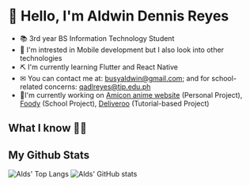# 👋 Hello, I'm Aldwin Dennis Reyes

- 📚 3rd year BS Information Technology Student
- 👀 I'm intrested in Mobile development but I also look into other technologies
- ⛏ I'm currently learning Flutter and React Native
- ✉ You can contact me at: busyaldwin@gmail.com; and for school-related concerns: qadlreyes@tip.edu.ph
- 🌟I'm currently working on [Amicon anime website](https://github.com/Aldwinny/amicon-anime-rating-site) (Personal Project), [Foody](https://github.com/Aldwinny/sw-foody) (School Project), [Deliveroo](https://github.com/Aldwinny/deliveroo-clone) (Tutorial-based Project)

## What I know 👨‍💻

## My Github Stats

![Alds' Top Langs](https://github-readme-stats.vercel.app/api/top-langs/?username=aldwinny&langs_count=8&layout=compact&theme=onedark)
![Alds' GitHub stats](https://github-readme-stats.vercel.app/api?username=aldwinny&show_icons=true&theme=onedark)
